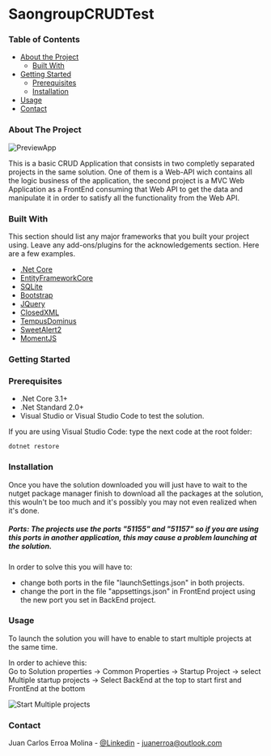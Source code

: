 # SaongroupCRUDTest

<!-- TABLE OF CONTENTS -->
### Table of Contents

* [About the Project](#about-the-project)
  * [Built With](#built-with)
* [Getting Started](#getting-started)
  * [Prerequisites](#prerequisites)
  * [Installation](#installation)
* [Usage](#usage)
* [Contact](#contact)


<!-- ABOUT THE PROJECT -->
### About The Project

![PreviewApp](https://snipboard.io/hoPXyq.jpg)

This is a basic CRUD Application that consists in two completly separated projects in the same solution. One of them is a Web-API wich contains 
all the logic business of the application, the second project is a MVC Web Application as a FrontEnd consuming that Web API to get the data and manipulate it
in order to satisfy all the functionality  from the Web API.

### Built With
This section should list any major frameworks that you built your project using. Leave any add-ons/plugins for the acknowledgements section. Here are a few examples.
* [.Net Core](https://dotnet.microsoft.com/download)
* [EntityFrameworkCore](https://www.nuget.org/packages/Microsoft.EntityFrameworkCore/5.0.0-rc.2.20475.6)
* [SQLite](https://www.nuget.org/packages/Microsoft.EntityFrameworkCore.Sqlite/5.0.0-rc.2.20475.6)
* [Bootstrap](https://getbootstrap.com)
* [JQuery](https://jquery.com)
* [ClosedXML](https://www.nuget.org/packages/ClosedXML/)
* [TempusDominus](https://tempusdominus.github.io/bootstrap-4/)
* [SweetAlert2](https://sweetalert2.github.io/)
* [MomentJS](https://momentjs.com/)

<!-- GETTING STARTED -->
### Getting Started

### Prerequisites

* .Net Core 3.1+
* .Net Standard 2.0+
* Visual Studio or Visual Studio Code to test the solution.

If you are using Visual Studio Code: type the next code at the root folder:
```
dotnet restore
```
### Installation

Once you have the solution downloaded you will just have to wait to the nutget package manager finish to download all the 
packages at the solution, this wouln't be too much and it's possibly you may not even realized when it's done.

##### Ports:  The projects use the ports "51155" and "51157" so if you are using this ports in another application, this may cause a problem launching at the solution. 
In order to solve this you will have to: 
* change both ports in the file "launchSettings.json" in both projects.
* change the port in the file "appsettings.json" in FrontEnd project using the new port you set in BackEnd project.

<!-- USAGE EXAMPLES -->
### Usage

To launch the solution you will have to enable to start multiple projects at the same time.

In order to achieve this:  
Go to Solution properties → Common Properties → Startup Project →  select Multiple startup projects → Select BackEnd at the top to start first and FrontEnd at the bottom

![Start Multiple projects](https://snipboard.io/5DHIiJ.jpg)

<!-- CONTACT -->
### Contact

Juan Carlos Erroa Molina - [@Linkedin](https://www.linkedin.com/in/juan-erroa-3432131b8/) - juanerroa@outlook.com
